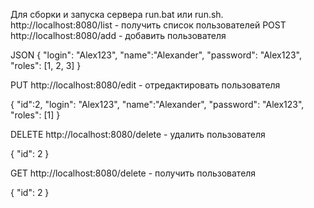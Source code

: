 

Для сборки и запуска сервера run.bat или run.sh. 
http://localhost:8080/list - получить список пользователей
POST http://localhost:8080/add - добавить пользователя

JSON
{
  "login": "Alex123",
  "name":"Alexander",
  "password": "Alex123", "roles": [1, 2, 3]
} 

PUT http://localhost:8080/edit - отредактировать пользователя

{
  "id":2,
	"login": "Alex123",
  "name":"Alexander",
  "password": "Alex123", "roles": [1]
}

DELETE http://localhost:8080/delete - удалить пользователя

{
	"id": 2
}

GET http://localhost:8080/delete - получить пользователя

{
	"id": 2
}
